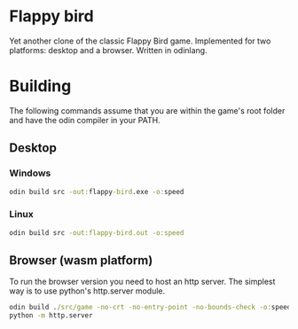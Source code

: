 # Flappy bird

Yet another clone of the classic Flappy Bird game. Implemented for two platforms: desktop and a browser. Written in odinlang.

# Building

The following commands assume that you are within the game's root folder and have the odin compiler in your PATH.

## Desktop

### Windows

```cmd
odin build src -out:flappy-bird.exe -o:speed
```

### Linux

```bash
odin build src -out:flappy-bird.out -o:speed
```

## Browser (wasm platform)

To run the browser version you need to host an http server. The simplest way is to use python's http.server module.

```cmd
odin build ./src/game -no-crt -no-entry-point -no-bounds-check -o:speed -target:js_wasm32
python -m http.server
```
